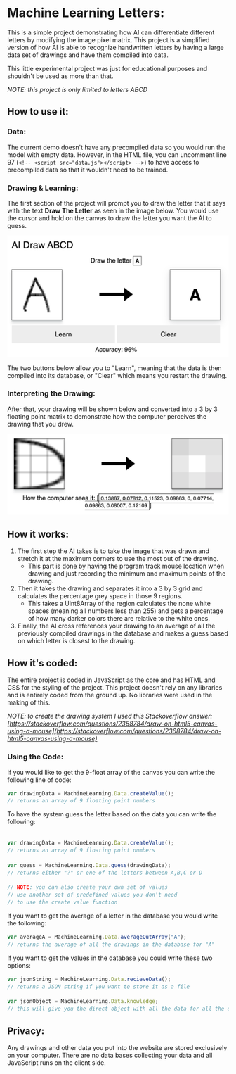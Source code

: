 # Machine Learning Letters:

This is a simple project demonstrating how AI can differentiate different letters by modifying the image pixel matrix. This project is a simplified version of how AI is able to recognize handwritten letters by having a large data set of drawings and have them compiled into data.

This little experimental project was just for educational purposes and shouldn't be used as more than that.

*NOTE: this project is only limited to letters ABCD*



## How to use it:

### Data:

The current demo doesn't have any precompiled data so you would run the model with empty data. However, in the HTML file, you can uncomment line 97 (`<!-- <script src="data.js"></script> -->`) to have access to precompiled data so that it wouldn't need to be trained.

### Drawing & Learning:

The first section of the project will prompt you to draw the letter that it says with the text **Draw The Letter** as seen in the image below. You would use the cursor and hold on the canvas to draw the letter you want the AI to guess.

![Drawing The Letter](github_images/screenshot-1.png)

The two buttons below allow you to "Learn", meaning that the data is then compiled into its database, or "Clear" which means you restart the drawing.

### Interpreting the Drawing:

After that, your drawing will be shown below and converted into a 3 by 3 floating point matrix to demonstrate how the computer perceives the drawing that you drew.

![Converting The Letter](github_images/screenshot-2.png)

## How it works:

1. The first step the AI takes is to take the image that was drawn and stretch it at the maximum corners to use the most out of the drawing. 
    * This part is done by having the program track mouse location when drawing and just recording the minimum and maximum points of the drawing.
2. Then it takes the drawing and separates it into a 3 by 3 grid and calculates the percentage grey space in those 9 regions. 
    * This takes a Uint8Array of the region calculates the none white spaces (meaning all numbers less than 255) and gets a percentage of how many darker colors there are relative to the white ones.
3. Finally, the AI cross references your drawing to an average of all the previously compiled drawings in the database and makes a guess based on which letter is closest to the drawing.

## How it's coded:

The entire project is coded in JavaScript as the core and has HTML and CSS for the styling of the project. This project doesn't rely on any libraries and is entirely coded from the ground up. No libraries were used in the making of this.

*NOTE: to create the drawing system I used this Stackoverflow answer: [https://stackoverflow.com/questions/2368784/draw-on-html5-canvas-using-a-mouse](https://stackoverflow.com/questions/2368784/draw-on-html5-canvas-using-a-mouse)*

### Using the Code:

If you would like to get the 9-float array of the canvas you can write the following line of code:

```javascript
var drawingData = MachineLearning.Data.createValue();
// returns an array of 9 floating point numbers
```

To have the system guess the letter based on the data you can write the following:


```javascript

var drawingData = MachineLearning.Data.createValue();
// returns an array of 9 floating point numbers

var guess = MachineLearning.Data.guess(drawingData);
// returns either "?" or one of the letters between A,B,C or D

// NOTE: you can also create your own set of values 
// use another set of predefined values you don't need
// to use the create value function

```

If you want to get the average of a letter in the database you would write the following:

```javascript
var averageA = MachineLearning.Data.averageOutArray("A");
// returns the average of all the drawings in the database for "A"
```

If you want to get the values in the database you could write these two options:

```javascript
var jsonString = MachineLearning.Data.recieveData();
// returns a JSON string if you want to store it as a file

var jsonObject = MachineLearning.Data.knowledge;
// this will give you the direct object with all the data for all the different letters

```

## Privacy:

Any drawings and other data you put into the website are stored exclusively on your computer. There are no data bases collecting your data and all JavaScript runs on the client side.

